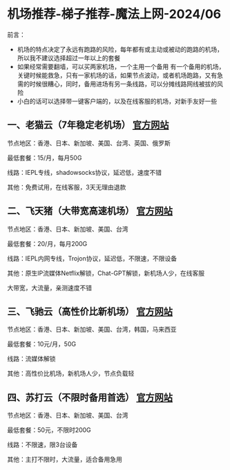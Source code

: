 # 

# 机场推荐-梯子推荐-魔法上网-2024/06

前言：

- 机场的特点决定了永远有跑路的风险，每年都有或主动或被动的跑路的机场，所以我不建议选择超过一年以上的套餐
- 如果经常需要翻墙，可以买两家机场，一个主用一个备用 有一个备用的机场，关键时候能救急，只有一家机场的话，如果节点波动，或者机场跑路，又有急需的时候很糟心，同时，备用进场有另一条线路，可以分摊线路网线被拔的风险
- 小白的话可以选择带一键客户端的，以及在线客服的机场，对新手友好一些

## 一、老猫云（7年稳定老机场） [官方网站](https://laomao.biz/?path=register&code=zTjmRwqk)

节点地区：香港、日本、新加坡、美国、台湾、英国、俄罗斯

最低套餐：15/月，每月50G

线路：IEPL专线，shadowsocks协议，延迟低，速度不错

其他：免费试用，在线客服，3天无理由退款



## 二、飞天猪（大带宽高速机场） [官方网站](https://ftzcc01.fliggycloud.pro/#/register?code=S9jZqY2O)

节点地区：香港、日本、新加坡、美国、台湾

最低套餐：20/月，每月200G

线路：IEPL内网专线，Trojon协议，延迟低，不限速，不限设备

其他：原生IP流媒体Netflix解锁，Chat-GPT解锁，新机场人少，在线客服

大带宽，大流量，亲测速度不错



## 三、飞驰云（高性价比新机场） [官方网站](http://jj53.xyz/auth/register?code=uy1Y)

节点地区：香港、日本、新加坡、美国、台湾，韩国，马来西亚

最低套餐：10元/月，50G

线路：流媒体解锁

其他：高性价比机场，新机场人少，节点负载轻


## 四、苏打云（不限时备用首选） [官方网站](https://b.sudayun.top/#/register?code=QlGMppj1)

节点地区：香港、日本、新加坡、美国、台湾

最低套餐：50元，不限时200G

线路：不限速，限3台设备

其他：主打不限时，大流量，适合备用急用


